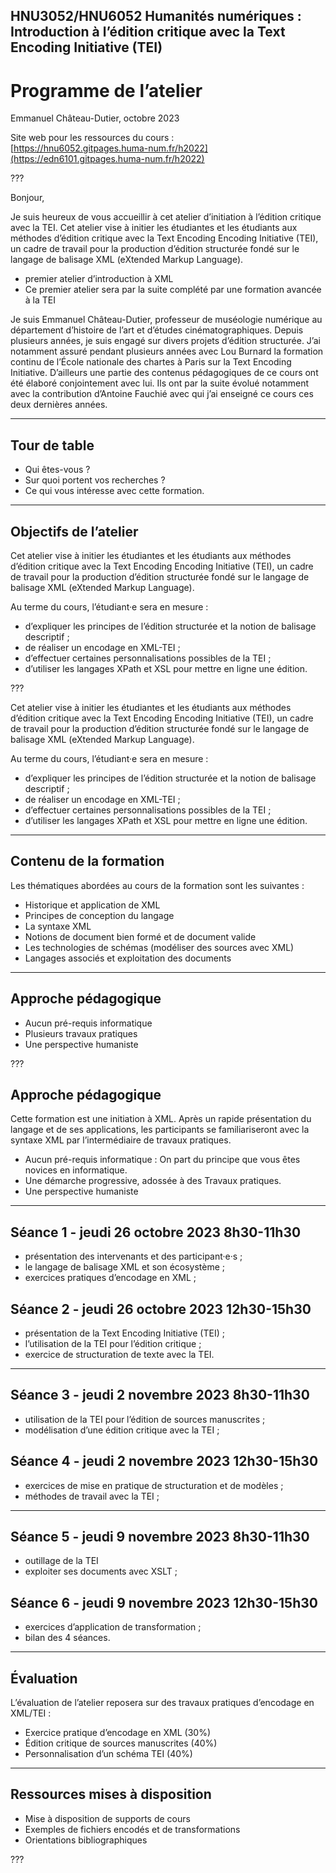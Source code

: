 ## HNU3052/HNU6052 Humanités numériques : Introduction à l’édition critique avec la Text Encoding Initiative (TEI)

# Programme de l’atelier

Emmanuel Château-Dutier, octobre 2023

Site web pour les ressources du cours :  
[https://hnu6052.gitpages.huma-num.fr/h2022](https://edn6101.gitpages.huma-num.fr/h2022)

???

Bonjour,

Je suis heureux de vous accueillir à cet atelier d’initiation à l’édition critique avec la TEI. Cet atelier vise à initier les étudiantes et les étudiants aux méthodes d’édition critique avec la Text Encoding Encoding Initiative (TEI), un cadre de travail pour la production d’édition structurée fondé sur le langage de balisage XML (eXtended Markup Language).

- premier atelier d’introduction à XML
- Ce premier atelier sera par la suite complété par une formation avancée à la TEI

Je suis Emmanuel Château-Dutier, professeur de muséologie numérique au département d’histoire de l’art et d’études cinématographiques. Depuis plusieurs années, je suis engagé sur divers projets d’édition structurée. J’ai notamment assuré pendant plusieurs années avec Lou Burnard la formation continu de l’École nationale des chartes à Paris sur la Text Encoding Initiative. D’ailleurs une partie des contenus pédagogiques de ce cours ont été élaboré conjointement avec lui. Ils ont par la suite évolué notamment avec la contribution d’Antoine Fauchié avec qui j’ai enseigné ce cours ces deux dernières années.

---

## Tour de table

* Qui êtes-vous&nbsp;?
* Sur quoi portent vos recherches&nbsp;?
* Ce qui vous intéresse avec cette formation.

---

## Objectifs de l’atelier

Cet atelier vise à initier les étudiantes et les étudiants aux méthodes d’édition critique avec la Text Encoding Encoding Initiative (TEI), un cadre de travail pour la production d’édition structurée fondé sur le langage de balisage XML (eXtended Markup Language).

Au terme du cours, l’étudiant·e sera en mesure :

- d’expliquer les principes de l’édition structurée et la notion de balisage descriptif ;
- de réaliser un encodage en XML-TEI ;
- d’effectuer certaines personnalisations possibles de la TEI ;
- d’utiliser les langages XPath et XSL pour mettre en ligne une édition.


???

Cet atelier vise à initier les étudiantes et les étudiants aux méthodes d’édition critique avec la Text Encoding Encoding Initiative (TEI), un cadre de travail pour la production d’édition structurée fondé sur le langage de balisage XML (eXtended Markup Language).

Au terme du cours, l’étudiant·e sera en mesure :

- d’expliquer les principes de l’édition structurée et la notion de balisage descriptif ;
- de réaliser un encodage en XML-TEI ;
- d’effectuer certaines personnalisations possibles de la TEI ;
- d’utiliser les langages XPath et XSL pour mettre en ligne une édition.

---

## Contenu de la formation

Les thématiques abordées au cours de la formation sont les suivantes :

* Historique et application de XML
* Principes de conception du langage
* La syntaxe XML
* Notions de document bien formé et de document valide
* Les technologies de schémas (modéliser des sources avec XML)
* Langages associés et exploitation des documents

---

## Approche pédagogique

- Aucun pré-requis informatique
- Plusieurs travaux pratiques
- Une perspective humaniste

???

## Approche pédagogique

Cette formation est une initiation à XML. Après un rapide présentation du langage et de ses applications, les participants se familiariseront avec la syntaxe XML par l’intermédiaire de travaux pratiques.

- Aucun pré-requis informatique : On part du principe que vous êtes novices en informatique.
- Une démarche progressive, adossée à des Travaux pratiques.
- Une perspective humaniste

---

## Séance 1 - jeudi 26 octobre 2023 8h30-11h30

- présentation des intervenants et des participant·e·s ;
- le langage de balisage XML et son écosystème ;
- exercices pratiques d’encodage en XML ;

## Séance 2 - jeudi 26 octobre 2023 12h30-15h30

- présentation de la Text Encoding Initiative (TEI) ;
- l’utilisation de la TEI pour l’édition critique ;
- exercice de structuration de texte avec la TEI.

---

## Séance 3 - jeudi 2 novembre 2023 8h30-11h30

- utilisation de la TEI pour l’édition de sources manuscrites ;
- modélisation d’une édition critique avec la TEI ;

## Séance 4 - jeudi 2 novembre 2023 12h30-15h30

- exercices de mise en pratique de structuration et de modèles ;
- méthodes de travail avec la TEI ;

---

## Séance 5 - jeudi 9 novembre 2023 8h30-11h30

- outillage de la TEI
- exploiter ses documents avec XSLT ;

## Séance 6 - jeudi 9 novembre 2023 12h30-15h30

- exercices d’application de transformation ;
- bilan des 4 séances.

---

## Évaluation

L’évaluation de l’atelier reposera sur des travaux pratiques d’encodage en XML/TEI :

- Exercice pratique d’encodage en XML (30%)
- Édition critique de sources manuscrites (40%)
- Personnalisation d’un schéma TEI (40%)

---

## Ressources mises à disposition

- Mise à disposition de supports de cours
- Exemples de fichiers encodés et de transformations
- Orientations bibliographiques

???

